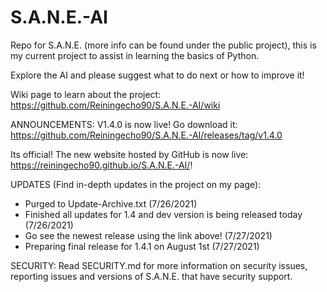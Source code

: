 # S.A.N.E.-AI
Repo for S.A.N.E. (more info can be found under the public project), this is my current project to assist in learning the basics of Python.

Explore the AI and please suggest what to do next or how to improve it!

Wiki page to learn about the project: https://github.com/Reiningecho90/S.A.N.E.-AI/wiki

ANNOUNCEMENTS: 
V1.4.0 is now live! Go download it: https://github.com/Reiningecho90/S.A.N.E.-AI/releases/tag/v1.4.0

Its official! The new website hosted by GitHub is now live: https://reiningecho90.github.io/S.A.N.E.-AI/!

UPDATES (Find in-depth updates in the project on my page):
- Purged to Update-Archive.txt (7/26/2021)
- Finished all updates for 1.4 and dev version is being released today (7/26/2021)
- Go see the newest release using the link above! (7/27/2021)
- Preparing final release for 1.4.1 on August 1st (7/27/2021)


SECURITY:
Read SECURITY.md for more information on security issues, reporting issues and versions of S.A.N.E. that have security support.
